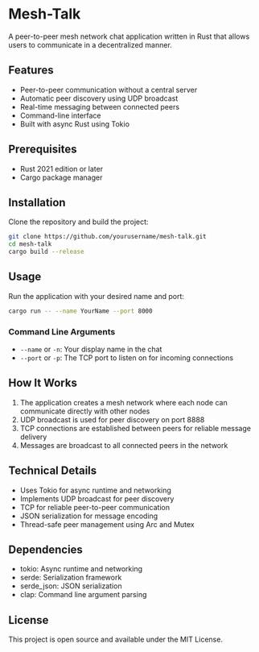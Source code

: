 # Mesh-Talk

A peer-to-peer mesh network chat application written in Rust that allows users to communicate in a decentralized manner.

## Features

- Peer-to-peer communication without a central server
- Automatic peer discovery using UDP broadcast
- Real-time messaging between connected peers
- Command-line interface
- Built with async Rust using Tokio

## Prerequisites

- Rust 2021 edition or later
- Cargo package manager

## Installation

Clone the repository and build the project:

```bash
git clone https://github.com/yourusername/mesh-talk.git
cd mesh-talk
cargo build --release
```

## Usage

Run the application with your desired name and port:

```bash
cargo run -- --name YourName --port 8000
```

### Command Line Arguments

- `--name` or `-n`: Your display name in the chat
- `--port` or `-p`: The TCP port to listen on for incoming connections

## How It Works

1. The application creates a mesh network where each node can communicate directly with other nodes
2. UDP broadcast is used for peer discovery on port 8888
3. TCP connections are established between peers for reliable message delivery
4. Messages are broadcast to all connected peers in the network

## Technical Details

- Uses Tokio for async runtime and networking
- Implements UDP broadcast for peer discovery
- TCP for reliable peer-to-peer communication
- JSON serialization for message encoding
- Thread-safe peer management using Arc and Mutex

## Dependencies

- tokio: Async runtime and networking
- serde: Serialization framework
- serde_json: JSON serialization
- clap: Command line argument parsing

## License

This project is open source and available under the MIT License.
